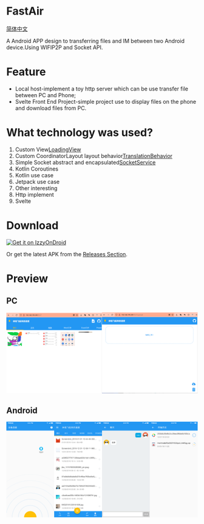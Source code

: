 # FastAir

[简体中文](README_zh-CN.md)

A Android APP design to transferring files and IM between two Android device.Using WIFIP2P and Socket API.
# Feature
- Local host-implement a toy http server which can be use transfer file between PC and Phone;
- Svelte Front End Project-simple project use to display files on the phone and download files from PC.

# What technology was used?
1. Custom View[LoadingView](app/src/main/java/com/mob/lee/fastair/view/LoadView.kt)
2. Custom CoordinatorLayout layout behavior[TranslationBehavior](app/src/main/java/com/mob/lee/fastair/view/TranslationBehavior.kt)
3. Simple Socket abstract and encapsulated[SocketService](app/src/main/java/com/mob/lee/fastair/io/SocketService.kt)
4. Kotlin Coroutines
5. Kotlin use case
6. Jetpack use case
7. Other interesting
8. Http implement
9. Svelte

# Download

[<img src="https://gitlab.com/IzzyOnDroid/repo/-/raw/master/assets/IzzyOnDroid.png"
     alt="Get it on IzzyOnDroid"
     height="70">](https://apt.izzysoft.de/fdroid/index/apk/com.mob.lee.fastair)

Or get the latest APK from the [Releases Section](https://github.com/hongui/FastAir/releases/latest).

# Preview
## PC
<img width="50%" src="Screenshots/fronteng.png" alt="pc home" /><img width="50%" src="Screenshots/file-upload.png" alt="pc file upload" />

## Android
<img width="25%" src="Screenshots/discover.png" alt="discover page" /><img width="25%" src="Screenshots/list.png" alt="home list page" /><img width="25%" src="Screenshots/chat.png" alt="chat list page" /><img width="25%" src="Screenshots/file.png" alt="transmission page" />
